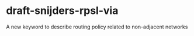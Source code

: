 draft-snijders-rpsl-via
=======================

A new keyword to describe routing policy related to non-adjacent networks
